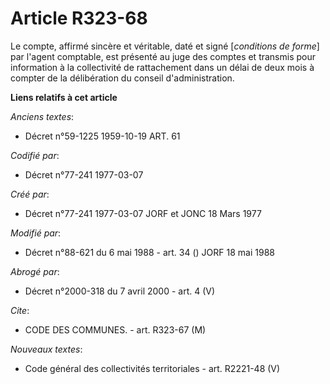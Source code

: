 # Article R323-68

Le compte, affirmé sincère et véritable, daté et signé [*conditions de forme*] par l'agent comptable, est présenté au juge
des comptes et transmis pour information à la collectivité de rattachement dans un délai de deux mois à compter de la
délibération du conseil d'administration.

**Liens relatifs à cet article**

_Anciens textes_:

  - Décret n°59-1225 1959-10-19 ART. 61

_Codifié par_:

  - Décret n°77-241 1977-03-07

_Créé par_:

  - Décret n°77-241 1977-03-07 JORF et JONC 18 Mars 1977

_Modifié par_:

  - Décret n°88-621 du 6 mai 1988 - art. 34 () JORF 18 mai 1988

_Abrogé par_:

  - Décret n°2000-318 du 7 avril 2000 - art. 4 (V)

_Cite_:

  - CODE DES COMMUNES. - art. R323-67 (M)

_Nouveaux textes_:

  - Code général des collectivités territoriales - art. R2221-48 (V)

